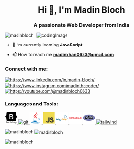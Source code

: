<h1 align="center">Hi 👋, I'm Madin Bloch</h1>
<h3 align="center">A passionate Web Developer from India</h3>
<img src="https://camo.githubusercontent.com/cae12fddd9d6982901d82580bdf321d81fb299141098ca1c2d4891870827bf17/68747470733a2f2f6d69726f2e6d656469756d2e636f6d2f6d61782f313336302f302a37513379765349765f7430696f4a2d5a2e676966" alt="codingImage" width="400px" align="right" /> 

<p align="left"> <img src="https://komarev.com/ghpvc/?username=madinbloch&label=Profile%20views&color=0e75b6&style=flat" alt="madinbloch" /> </p>

- 🌱 I’m currently learning **JavaScript**

- 📫 How to reach me **madinkhan0633@gmail.com**

<h3 align="left">Connect with me:</h3>
<p align="left">
<a href="https://www.linkedin.com/in/madin-bloch/" target="blank"><img align="center" src="https://raw.githubusercontent.com/rahuldkjain/github-profile-readme-generator/master/src/images/icons/Social/linked-in-alt.svg" alt="https://www.linkedin.com/in/madin-bloch/" height="30" width="40" /></a>
<a href="https://instagram.com/https://www.instagram.com/madinthecoder/" target="blank"><img align="center" src="https://raw.githubusercontent.com/rahuldkjain/github-profile-readme-generator/master/src/images/icons/Social/instagram.svg" alt="https://www.instagram.com/madinthecoder/" height="30" width="40" /></a>
<a href="https://www.youtube.com/c/https://youtube.com/@madinbloch0633" target="blank"><img align="center" src="https://raw.githubusercontent.com/rahuldkjain/github-profile-readme-generator/master/src/images/icons/Social/youtube.svg" alt="https://youtube.com/@madinbloch0633" height="30" width="40" /></a>
</p>

<h3 align="left">Languages and Tools:</h3>
<p align="left"> <a href="https://getbootstrap.com" target="_blank" rel="noreferrer"> <img src="https://raw.githubusercontent.com/devicons/devicon/master/icons/bootstrap/bootstrap-plain-wordmark.svg" alt="bootstrap" width="40" height="40"/> </a> <a href="https://git-scm.com/" target="_blank" rel="noreferrer"> <img src="https://www.vectorlogo.zone/logos/git-scm/git-scm-icon.svg" alt="git" width="40" height="40"/> </a> <a href="https://www.java.com" target="_blank" rel="noreferrer"> <img src="https://raw.githubusercontent.com/devicons/devicon/master/icons/java/java-original.svg" alt="java" width="40" height="40"/> </a> <a href="https://developer.mozilla.org/en-US/docs/Web/JavaScript" target="_blank" rel="noreferrer"> <img src="https://raw.githubusercontent.com/devicons/devicon/master/icons/javascript/javascript-original.svg" alt="javascript" width="40" height="40"/> </a> <a href="https://www.mysql.com/" target="_blank" rel="noreferrer"> <img src="https://raw.githubusercontent.com/devicons/devicon/master/icons/mysql/mysql-original-wordmark.svg" alt="mysql" width="40" height="40"/> </a> <a href="https://www.oracle.com/" target="_blank" rel="noreferrer"> <img src="https://raw.githubusercontent.com/devicons/devicon/master/icons/oracle/oracle-original.svg" alt="oracle" width="40" height="40"/> </a> <a href="https://www.php.net" target="_blank" rel="noreferrer"> <img src="https://raw.githubusercontent.com/devicons/devicon/master/icons/php/php-original.svg" alt="php" width="40" height="40"/> </a> <a href="https://tailwindcss.com/" target="_blank" rel="noreferrer"> <img src="https://www.vectorlogo.zone/logos/tailwindcss/tailwindcss-icon.svg" alt="tailwind" width="40" height="40"/> </a> </p>

<p><img align="left" src="https://github-readme-stats.vercel.app/api/top-langs?username=madinbloch&show_icons=true&locale=en&layout=compact" alt="madinbloch" /></p>

<p>&nbsp;<img align="center" src="https://github-readme-stats.vercel.app/api?username=madinbloch&show_icons=true&locale=en" alt="madinbloch" /></p>

<p><img align="center" src="https://github-readme-streak-stats.herokuapp.com/?user=madinbloch&" alt="madinbloch" /></p>
